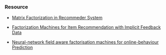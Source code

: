 ### Resource
- [Matrix Factorization in Recommeder System](https://sujansb.medium.com/matrix-factorization-in-recommender-system-39e90a191041)
- [Factorization Machines for Item Recommendation with Implicit Feedback Data
](https://towardsdatascience.com/factorization-machines-for-item-recommendation-with-implicit-feedback-data-5655a7c749db)

- [Neural-network field aware factorisation machines for online-behaviour Prediction](https://www.youtube.com/watch?v=MMTuoFFRCCs)